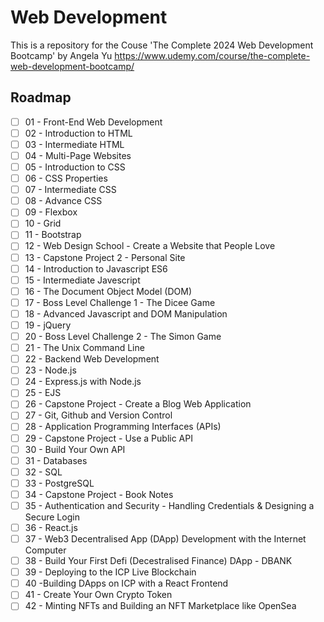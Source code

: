 
# Web Development
This is a repository for the Couse 'The Complete 2024 Web Development Bootcamp' by Angela Yu
https://www.udemy.com/course/the-complete-web-development-bootcamp/




## Roadmap

- [ ] 01 - Front-End Web Development
- [ ] 02 - Introduction to HTML
- [ ] 03 - Intermediate HTML
- [ ] 04 - Multi-Page Websites
- [ ] 05 - Introduction to CSS
- [ ] 06 - CSS Properties
- [ ] 07 - Intermediate CSS
- [ ] 08 - Advance CSS
- [ ] 09 - Flexbox
- [ ] 10 - Grid
- [ ] 11 - Bootstrap
- [ ] 12 - Web Design School - Create a Website that People Love
- [ ] 13 - Capstone Project 2 - Personal Site
- [ ] 14 - Introduction to Javascript ES6
- [ ] 15 - Intermediate Javescript
- [ ] 16 - The Document Object Model (DOM)
- [ ] 17 - Boss Level Challenge 1 - The Dicee Game 
- [ ] 18 - Advanced Javascript and DOM Manipulation
- [ ] 19 - jQuery
- [ ] 20 - Boss Level Challenge 2 - The Simon Game
- [ ] 21 - The Unix Command Line
- [ ] 22 - Backend Web Development
- [ ] 23 - Node.js
- [ ] 24 - Express.js with Node.js
- [ ] 25 - EJS
- [ ] 26 - Capstone Project - Create a Blog Web Application
- [ ] 27 - Git, Github and Version Control
- [ ] 28 - Application Programming Interfaces (APIs)
- [ ] 29 - Capstone Project - Use a Public API
- [ ] 30 - Build Your Own API
- [ ] 31 - Databases
- [ ] 32 - SQL
- [ ] 33 - PostgreSQL
- [ ] 34 - Capstone Project - Book Notes
- [ ] 35 - Authentication and Security - Handling Credentials & Designing a Secure Login
- [ ] 36 - React.js
- [ ] 37 - Web3 Decentralised App (DApp) Development with the Internet Computer
- [ ] 38 - Build Your First Defi (Decestralised Finance) DApp - DBANK
- [ ] 39 - Deploying to the ICP Live Blockchain
- [ ] 40 -Building DApps on ICP with a React Frontend
- [ ] 41 - Create Your Own Crypto Token
- [ ] 42 - Minting NFTs and Building an NFT Marketplace like OpenSea
